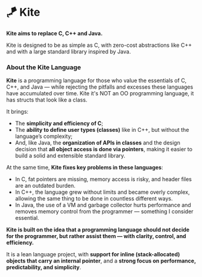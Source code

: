 # 🪁 Kite

**Kite aims to replace C, C++ and Java.**

Kite is designed to be as simple as C, with zero-cost abstractions like C++ and with a large standard library inspired by Java.

### About the Kite Language

**Kite** is a programming language for those who value the essentials of C, C++, and Java — while rejecting the pitfalls and excesses these languages have accumulated over time. Kite it's NOT an OO programming language, it has structs that look like a class.

It brings:
- The **simplicity and efficiency of C**;
- The **ability to define user types (classes)** like in C++, but without the language’s complexity;
- And, like Java, the **organization of APIs in classes** and the design decision that **all object access is done via pointers**, making it easier to build a solid and extensible standard library.

At the same time, **Kite fixes key problems in these languages**:
- In C, fat pointers are missing, memory access is risky, and header files are an outdated burden.
- In C++, the language grew without limits and became overly complex, allowing the same thing to be done in countless different ways.
- In Java, the use of a VM and garbage collector hurts performance and removes memory control from the programmer — something I consider essential.

**Kite is built on the idea that a programming language should not decide for the programmer, but rather assist them — with clarity, control, and efficiency.**

It is a lean language project, with **support for inline (stack-allocated) objects that carry an internal pointer**, and a **strong focus on performance, predictability, and simplicity**.

